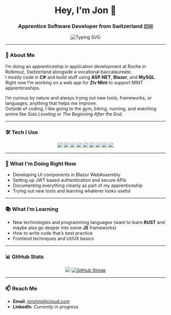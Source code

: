 <h1 align="center">Hey, I'm Jon 👋</h1>
<h3 align="center">Apprentice Software Developer from Switzerland 🇨🇭</h3>

<p align="center">
  <img src="https://readme-typing-svg.demolab.com?font=Fira+Code&duration=2500&pause=1000&color=58A6FF&width=450&lines=Learning+something+new+every+day;Always+curious+about+new+technologies;Building+things+and+breaking+them+too;Looking+forward+to+trying+new+stuff" alt="Typing SVG" />
</p>

---

### 👀 About Me

I’m doing an apprenticeship in application development at Roche in Rotkreuz, Switzerland alongside a vocational baccalaureate.  
I mostly code in **C#** and build stuff using **ASP.NET**, **Blazor**, and **MySQL**.  
Right now I’m working on a web app for **Zlv Mint** to support MINT apprenticeships.

I’m curious by nature and always trying out new tools, frameworks, or languages, anything that helps me improve.  
Outside of coding, I like going to the gym, biking, running, and watching anime like *Solo Leveling* or *The Beginning After the End*.

---

### 🛠️ Tech I Use
<div align="center">
  <img src="https://img.shields.io/badge/C%23-239120?style=for-the-badge&logo=c-sharp&logoColor=white" />
  <img src="https://img.shields.io/badge/.NET-512BD4?style=for-the-badge&logo=dotnet&logoColor=white" />
  <img src="https://img.shields.io/badge/Blazor-512BD4?style=for-the-badge&logo=blazor&logoColor=white" />
  <img src="https://img.shields.io/badge/JavaScript-F7DF1E?style=for-the-badge&logo=javascript&logoColor=black" />
  <img src="https://img.shields.io/badge/CSS3-1572B6?style=for-the-badge&logo=css3&logoColor=white" />
  <img src="https://img.shields.io/badge/MySQL-4479A1?style=for-the-badge&logo=mysql&logoColor=white" />
  <img src="https://img.shields.io/badge/MSTest-0078D7?style=for-the-badge" />
  <img src="https://img.shields.io/badge/GitLab-FC6D26?style=for-the-badge&logo=gitlab&logoColor=white" />
  <img src="https://img.shields.io/badge/Notion-000000?style=for-the-badge&logo=notion&logoColor=white" />
</div>

---

### 🔧 What I'm Doing Right Now

- Developing UI components in Blazor WebAssembly  
- Setting up JWT based authentication and secure APIs    
- Documenting everything cleanly as part of my apprenticeship  
- Trying out new tools and learning whatever looks useful

---

### 📚 What I’m Learning

- New technologies and programming languages (want to learn **RUST** and maybe also go deeper into some **JS** frameworks)
- How to write code that’s best practice
- Frontend techniques and UI/UX basics  

---

### 📊 GitHub Stats

<p align="center">
  <img src="https://github-readme-stats.vercel.app/api?username=jonzimmermann&show_icons=true&theme=github_dark&hide_title=true" />
  <a href="https://git.io/streak-stats">
    <img src="https://streak-stats.demolab.com?user=jon-zimmermann&theme=transparent&hide_border=true&border_radius=5&card_width=500" alt="GitHub Streak" />
  </a>
</p>

---

### 📫 Reach Me      

- **Email**: *jonzimi@icloud.com*
- **LinkedIn**: *Currently in progress*

